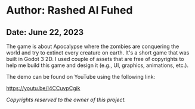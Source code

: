 # Author: Rashed Al Fuhed
## Date: June 22, 2023

The game is about Apocalypse where the zombies are conquering the world and try to extinct every creature on earth. It's a short game that was built in Godot 3 2D. I used couple of assets that are free of copyrights to help me build this game and design it (e.g., UI, graphics, animations, etc.).

The demo can be found on YouTube using the following link: 

https://youtu.be/I4CCuvpCgik



_Copyrights reserved to the owner of this project._
